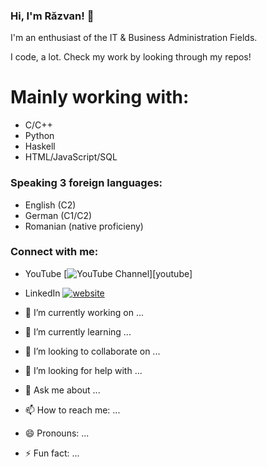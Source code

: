 ### Hi, I'm Răzvan! 👋
I'm an enthusiast of the IT & Business Administration Fields.

I code, a lot. Check my work by looking through my repos!
<!--
**aGamer106/aGamer106** is a ✨ _special_ ✨ repository because its `README.md` (this file) appears on your GitHub profile. -->

# Mainly working with:
- C/C++
- Python
- Haskell
- HTML/JavaScript/SQL

### Speaking 3 foreign languages:
 - English (C2)
 - German (C1/C2)
 - Romanian (native proficieny)


### Connect with me:
 - YouTube [![YouTube Channel](https://img.shields.io/youtube/channel/subscribers/UCcXIMEHZn-4T6G84cCcBdAw?style=social)][youtube]
 - LinkedIn [![website](./img/linkedin-dark.svg)](https://www.linkedin.com/in/razvan-daniel-besleaga-52466910b/)


- 🔭 I’m currently working on ...
- 🌱 I’m currently learning ...
- 👯 I’m looking to collaborate on ...
- 🤔 I’m looking for help with ...
- 💬 Ask me about ...
- 📫 How to reach me: ...
- 😄 Pronouns: ...
- ⚡ Fun fact: ...

